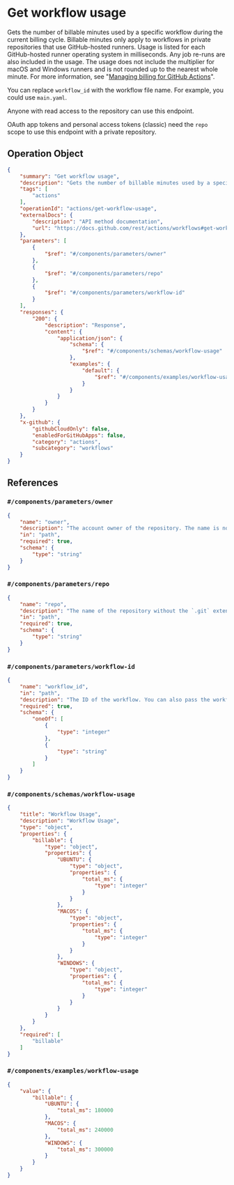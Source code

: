 # Get workflow usage

Gets the number of billable minutes used by a specific workflow during the current billing cycle. Billable minutes only apply to workflows in private repositories that use GitHub-hosted runners. Usage is listed for each GitHub-hosted runner operating system in milliseconds. Any job re-runs are also included in the usage. The usage does not include the multiplier for macOS and Windows runners and is not rounded up to the nearest whole minute. For more information, see "[Managing billing for GitHub Actions](https://docs.github.com/github/setting-up-and-managing-billing-and-payments-on-github/managing-billing-for-github-actions)".

You can replace `workflow_id` with the workflow file name. For example, you could use `main.yaml`.

Anyone with read access to the repository can use this endpoint.

OAuth app tokens and personal access tokens (classic) need the `repo` scope to use this endpoint with a private repository.

## Operation Object

```json
{
    "summary": "Get workflow usage",
    "description": "Gets the number of billable minutes used by a specific workflow during the current billing cycle. Billable minutes only apply to workflows in private repositories that use GitHub-hosted runners. Usage is listed for each GitHub-hosted runner operating system in milliseconds. Any job re-runs are also included in the usage. The usage does not include the multiplier for macOS and Windows runners and is not rounded up to the nearest whole minute. For more information, see \"[Managing billing for GitHub Actions](https://docs.github.com/github/setting-up-and-managing-billing-and-payments-on-github/managing-billing-for-github-actions)\".\n\nYou can replace `workflow_id` with the workflow file name. For example, you could use `main.yaml`.\n\nAnyone with read access to the repository can use this endpoint.\n\nOAuth app tokens and personal access tokens (classic) need the `repo` scope to use this endpoint with a private repository.",
    "tags": [
        "actions"
    ],
    "operationId": "actions/get-workflow-usage",
    "externalDocs": {
        "description": "API method documentation",
        "url": "https://docs.github.com/rest/actions/workflows#get-workflow-usage"
    },
    "parameters": [
        {
            "$ref": "#/components/parameters/owner"
        },
        {
            "$ref": "#/components/parameters/repo"
        },
        {
            "$ref": "#/components/parameters/workflow-id"
        }
    ],
    "responses": {
        "200": {
            "description": "Response",
            "content": {
                "application/json": {
                    "schema": {
                        "$ref": "#/components/schemas/workflow-usage"
                    },
                    "examples": {
                        "default": {
                            "$ref": "#/components/examples/workflow-usage"
                        }
                    }
                }
            }
        }
    },
    "x-github": {
        "githubCloudOnly": false,
        "enabledForGitHubApps": false,
        "category": "actions",
        "subcategory": "workflows"
    }
}
```

## References

### `#/components/parameters/owner`

```json
{
    "name": "owner",
    "description": "The account owner of the repository. The name is not case sensitive.",
    "in": "path",
    "required": true,
    "schema": {
        "type": "string"
    }
}
```

### `#/components/parameters/repo`

```json
{
    "name": "repo",
    "description": "The name of the repository without the `.git` extension. The name is not case sensitive.",
    "in": "path",
    "required": true,
    "schema": {
        "type": "string"
    }
}
```

### `#/components/parameters/workflow-id`

```json
{
    "name": "workflow_id",
    "in": "path",
    "description": "The ID of the workflow. You can also pass the workflow file name as a string.",
    "required": true,
    "schema": {
        "oneOf": [
            {
                "type": "integer"
            },
            {
                "type": "string"
            }
        ]
    }
}
```

### `#/components/schemas/workflow-usage`

```json
{
    "title": "Workflow Usage",
    "description": "Workflow Usage",
    "type": "object",
    "properties": {
        "billable": {
            "type": "object",
            "properties": {
                "UBUNTU": {
                    "type": "object",
                    "properties": {
                        "total_ms": {
                            "type": "integer"
                        }
                    }
                },
                "MACOS": {
                    "type": "object",
                    "properties": {
                        "total_ms": {
                            "type": "integer"
                        }
                    }
                },
                "WINDOWS": {
                    "type": "object",
                    "properties": {
                        "total_ms": {
                            "type": "integer"
                        }
                    }
                }
            }
        }
    },
    "required": [
        "billable"
    ]
}
```

### `#/components/examples/workflow-usage`

```json
{
    "value": {
        "billable": {
            "UBUNTU": {
                "total_ms": 180000
            },
            "MACOS": {
                "total_ms": 240000
            },
            "WINDOWS": {
                "total_ms": 300000
            }
        }
    }
}
```